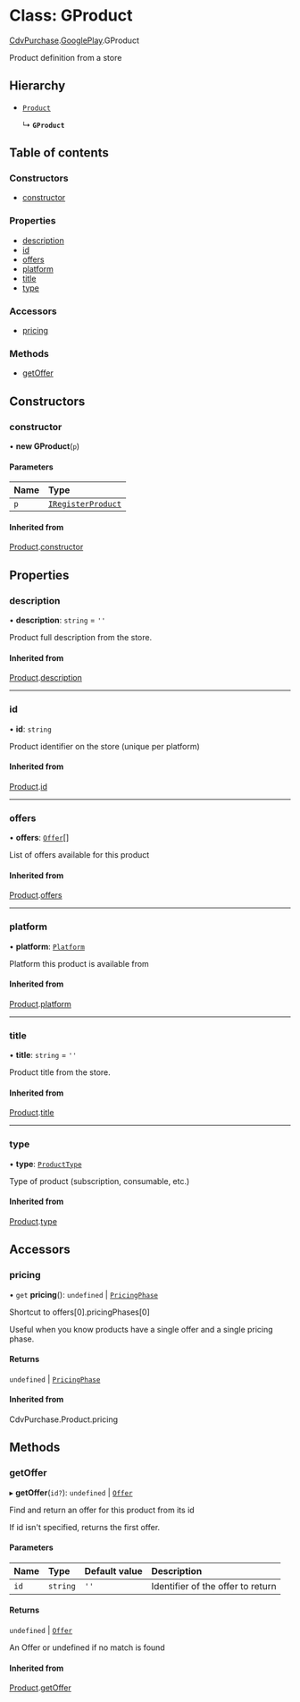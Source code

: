 # Class: GProduct

[CdvPurchase](../modules/CdvPurchase.md).[GooglePlay](../modules/CdvPurchase.GooglePlay.md).GProduct

Product definition from a store

## Hierarchy

- [`Product`](CdvPurchase.Product.md)

  ↳ **`GProduct`**

## Table of contents

### Constructors

- [constructor](CdvPurchase.GooglePlay.GProduct.md#constructor)

### Properties

- [description](CdvPurchase.GooglePlay.GProduct.md#description)
- [id](CdvPurchase.GooglePlay.GProduct.md#id)
- [offers](CdvPurchase.GooglePlay.GProduct.md#offers)
- [platform](CdvPurchase.GooglePlay.GProduct.md#platform)
- [title](CdvPurchase.GooglePlay.GProduct.md#title)
- [type](CdvPurchase.GooglePlay.GProduct.md#type)

### Accessors

- [pricing](CdvPurchase.GooglePlay.GProduct.md#pricing)

### Methods

- [getOffer](CdvPurchase.GooglePlay.GProduct.md#getoffer)

## Constructors

### constructor

• **new GProduct**(`p`)

#### Parameters

| Name | Type |
| :------ | :------ |
| `p` | [`IRegisterProduct`](../interfaces/CdvPurchase.IRegisterProduct.md) |

#### Inherited from

[Product](CdvPurchase.Product.md).[constructor](CdvPurchase.Product.md#constructor)

## Properties

### description

• **description**: `string` = `''`

Product full description from the store.

#### Inherited from

[Product](CdvPurchase.Product.md).[description](CdvPurchase.Product.md#description)

___

### id

• **id**: `string`

Product identifier on the store (unique per platform)

#### Inherited from

[Product](CdvPurchase.Product.md).[id](CdvPurchase.Product.md#id)

___

### offers

• **offers**: [`Offer`](CdvPurchase.Offer.md)[]

List of offers available for this product

#### Inherited from

[Product](CdvPurchase.Product.md).[offers](CdvPurchase.Product.md#offers)

___

### platform

• **platform**: [`Platform`](../enums/CdvPurchase.Platform.md)

Platform this product is available from

#### Inherited from

[Product](CdvPurchase.Product.md).[platform](CdvPurchase.Product.md#platform)

___

### title

• **title**: `string` = `''`

Product title from the store.

#### Inherited from

[Product](CdvPurchase.Product.md).[title](CdvPurchase.Product.md#title)

___

### type

• **type**: [`ProductType`](../enums/CdvPurchase.ProductType.md)

Type of product (subscription, consumable, etc.)

#### Inherited from

[Product](CdvPurchase.Product.md).[type](CdvPurchase.Product.md#type)

## Accessors

### pricing

• `get` **pricing**(): `undefined` \| [`PricingPhase`](../interfaces/CdvPurchase.PricingPhase.md)

Shortcut to offers[0].pricingPhases[0]

Useful when you know products have a single offer and a single pricing phase.

#### Returns

`undefined` \| [`PricingPhase`](../interfaces/CdvPurchase.PricingPhase.md)

#### Inherited from

CdvPurchase.Product.pricing

## Methods

### getOffer

▸ **getOffer**(`id?`): `undefined` \| [`Offer`](CdvPurchase.Offer.md)

Find and return an offer for this product from its id

If id isn't specified, returns the first offer.

#### Parameters

| Name | Type | Default value | Description |
| :------ | :------ | :------ | :------ |
| `id` | `string` | `''` | Identifier of the offer to return |

#### Returns

`undefined` \| [`Offer`](CdvPurchase.Offer.md)

An Offer or undefined if no match is found

#### Inherited from

[Product](CdvPurchase.Product.md).[getOffer](CdvPurchase.Product.md#getoffer)
